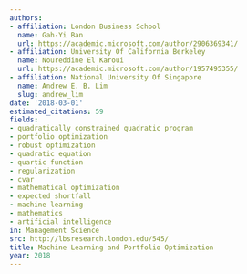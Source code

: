 ```yaml
---
authors:
- affiliation: London Business School
  name: Gah-Yi Ban
  url: https://academic.microsoft.com/author/2906369341/
- affiliation: University Of California Berkeley
  name: Noureddine El Karoui
  url: https://academic.microsoft.com/author/1957495355/
- affiliation: National University Of Singapore
  name: Andrew E. B. Lim
  slug: andrew_lim
date: '2018-03-01'
estimated_citations: 59
fields:
- quadratically constrained quadratic program
- portfolio optimization
- robust optimization
- quadratic equation
- quartic function
- regularization
- cvar
- mathematical optimization
- expected shortfall
- machine learning
- mathematics
- artificial intelligence
in: Management Science
src: http://lbsresearch.london.edu/545/
title: Machine Learning and Portfolio Optimization
year: 2018
---
```

